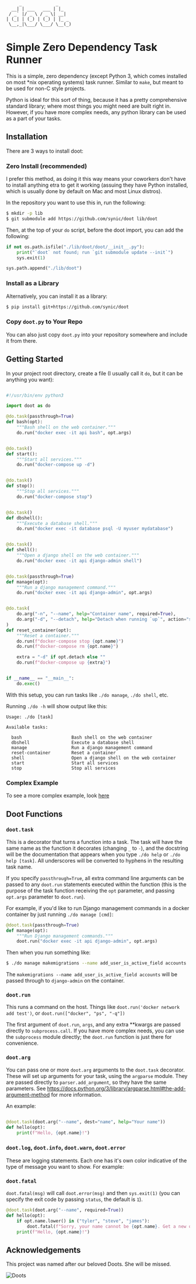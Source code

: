          _             _
      __| | ___   ___ | |_
     / _` |/ _ \ / _ \| __|
    | (_| | (_) | (_) | |_ _
     \__,_|\___/ \___/ \__(_)

# Simple Zero Dependency Task Runner

This is a simple, zero dependency (except Python 3, which comes installed on
most *nix operating systems) task runner. Similar to `make`, but meant to be
used for non-C style projects.

Python is ideal for this sort of thing, because it has a pretty comprehensive
standard library; where most things you might need are built right in. However,
if you have more complex needs, any python library can be used as a part of
your tasks.

## Installation

There are 3 ways to install doot:

### Zero Install (recommended)

I prefer this method, as doing it this way means your coworkers don't have to
install anything etra to get it working (assuing they have Python installed,
which is usually done by default on Mac and most Linux distros).

In the repository you want to use this in, run the following:

```bash
$ mkdir -p lib
$ git submodule add https://github.com/synic/doot lib/doot
```

Then, at the top of your `do` script, before the doot import, you can add
the following:

```python
if not os.path.isfile("./lib/doot/doot/__init__.py"):
    print("`doot` not found; run `git submodule update --init`")
    sys.exit(1)

sys.path.append("./lib/doot")
```

### Install as a Library

Alternatively, you can install it as a library:

```bash
$ pip install git+https://github.com/synic/doot
```

### Copy `doot.py` to Your Repo

You can also just copy `doot.py` into your repository somewhere and include it
from there.

## Getting Started

In your project root directory, create a file (I usually call it `do`, but it
can be anything you want):

```python

#!/usr/bin/env python3

import doot as do

@do.task(passthrough=True)
def bash(opt):
    """Bash shell on the web container."""
    do.run("docker exec -it api bash", opt.args)


@do.task()
def start():
    """Start all services."""
    do.run("docker-compose up -d")


@do.task()
def stop():
    """Stop all services."""
    do.run("docker-compose stop")


@do.task()
def dbshell():
    """Execute a database shell."""
    do.run("docker exec -it database psql -U myuser mydatabase")


@do.task()
def shell():
    """Open a django shell on the web container."""
    do.run("docker exec -it api django-admin shell")


@do.task(passthrough=True)
def manage(opt):
    """Run a django management command."""
    do.run("docker exec -it api django-admin", opt.args)


@do.task(
    do.arg("-n", "--name", help="Container name", required=True),
    do.arg("-d", "--detach", help="Detach when running `up`", action="store_true"),
)
def reset_container(opt):
    """Reset a container."""
    do.run(f"docker-compose stop {opt.name}")
    do.run(f"docker-compose rm {opt.name}")

    extra = "-d" if opt.detach else ""
    do.run(f"docker-compose up {extra}")


if __name__ == "__main__":
    do.exec()
```

With this setup, you can run tasks like `./do manage`, `./do shell`, etc.

Running `./do -h` will show output like this:

```
Usage: ./do [task]

Available tasks:

  bash                   Bash shell on the web container
  dbshell                Execute a database shell
  manage                 Run a django management command
  reset-container        Reset a container
  shell                  Open a django shell on the web container
  start                  Start all services
  stop                   Stop all services
```

### Complex Example

To see a more complex example, look [here](docs/complex_dootfile_example.md)

## Doot Functions

### `doot.task`

This is a decorator that turns a function into a task. The task will have
the same name as the function it decorates (changing `_` to `-`), and the
docstring will be the documentation that appears when you type `./do help` or
`./do help [task]`. All underscores will be converted to hyphens in the
resulting task name.

If you specify `passthrough=True`, all extra command line arguments can be
passed to any `doot.run` statements executed within the function
(this is the purpose of the task function receiving the `opt` parameter,
and passing `opt.args` parameter to `doot.run`).

For example, if you'd like to run Django management commands in a docker
container by just running `./do manage [cmd]`:

```python
@doot.task(passthrough=True)
def manage(opt):
    """Run Django management commands."""
    doot.run("docker exec -it api django-admin", opt.args)
```

Then when you run something like:

```bash
$ ./do manage makemigrations --name add_user_is_active_field accounts
```

The `makemigrations --name add_user_is_active_field accounts` will be passed
through to `django-admin` on the container.

### `doot.run`

This runs a command on the host. Things like
`doot.run('docker network add test')`, or `doot.run(["docker", "ps", "-q"])`

The first argument of `doot.run`, `args`, and any extra **kwargs are passed
directly to `subprocess.call`. If you have more complex needs, you can use the
`subprocess` module directly; the `doot.run` function is just there for
convenience.

### `doot.arg`

You can pass one or more `doot.arg` arguments to the `doot.task` decorator.
These will set up arguments for your task, using the `argparse` module. They
are passed directly to `parser.add_argument`, so they have the same parameters.
See https://docs.python.org/3/library/argparse.html#the-add-argument-method for
more information.

An example:

```python

@doot.task(doot.arg("--name", dest="name", help="Your name"))
def hello(opt):
    print(f"Hello, {opt.name}!")
```

### `doot.log`, `doot.info`, `doot.warn`, `doot.error`

These are logging statements. Each one has it's own color indicative of the
type of message you want to show. For example:

### `doot.fatal`

`doot.fatal(msg)` will call `doot.error(msg)` and then `sys.exit(1)` (you can
specify the exit code by passing `status`, the default is `1`).

```python
@doot.task(doot.arg("--name", required=True))
def hello(opt):
    if opt.name.lower() in ("tyler", "steve", "james"):
        doot.fatal(f"Sorry, your name cannot be {opt.name}. Get a new one.")
    print(f"Hello, {opt.name}!")
```

## Acknowledgements

This project was named after our beloved Doots. She will be missed.

![Doots](docs/images/thebestdoots.jpg)
